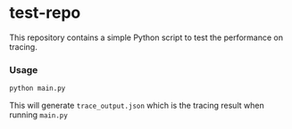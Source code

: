 # test-repo

This repository contains a simple Python script to test the performance on tracing.

### Usage
```sh
python main.py
```

This will generate `trace_output.json` which is the tracing result when running `main.py`
